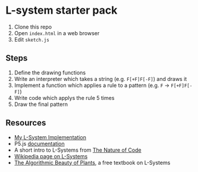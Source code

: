 # L-system starter pack

1. Clone this repo
2. Open `index.html` in a web browser
3. Edit `sketch.js`

## Steps

1. Define the drawing functions
2. Write an interpreter which takes a string (e.g. `F[+F]F[-F]`) and draws it
3. Implement a function which applies a rule to a pattern (e.g. `F` -> `F[+F]F[-F]`)
4. Write code which applys the rule 5 times
5. Draw the final pattern

## Resources

- [My L-System Implementation](https://routley.io/l-system/index.html)
- P5.js [documentation](https://p5js.org/reference/) 
- A short intro to L-Systems from [The Nature of Code](http://natureofcode.com/book/chapter-8-fractals/#86-l-systems) 
- [Wikipedia page on L-Systems](https://en.wikipedia.org/wiki/L-system)
- [The Algorithmic Beauty of Plants](http://algorithmicbotany.org/papers/#abop),
    a free textbook on L-Systems

